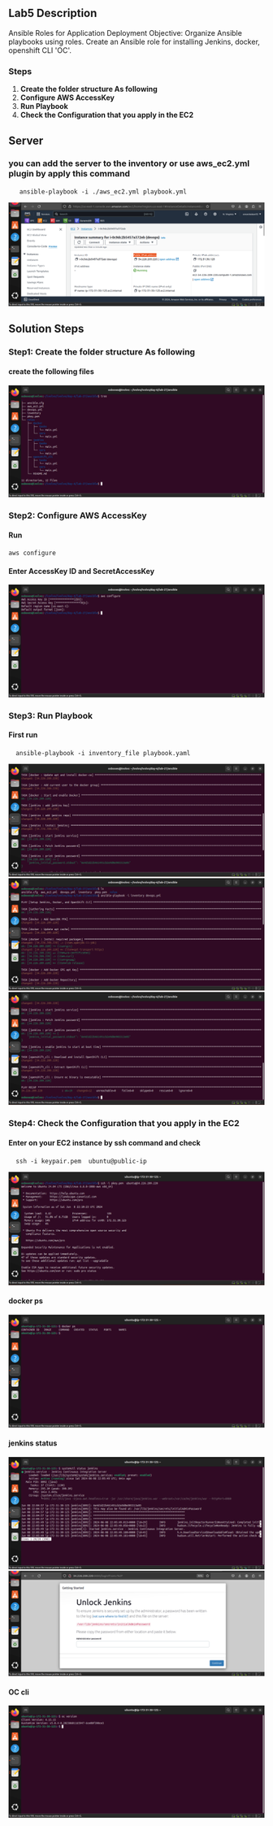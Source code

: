 ## Lab5 Description 

 Ansible Roles for Application Deployment Objective: Organize Ansible playbooks using roles. Create an Ansible role for installing Jenkins, docker, openshift CLI 'OC'.

### Steps 
1. **Create the folder structure As following**
2. **Configure AWS AccessKey**
3. **Run Playbook**
4. **Check the Configuration that you apply in the EC2**

## Server
### you can add the server to the inventory or use aws_ec2.yml plugin by apply this command

  ```
     ansible-playbook -i ./aws_ec2.yml playbook.yml
  ```
 ![](https://github.com/omarshaban32/ivolvo/blob/main/day-6/lab-27/ansible/screenshot/server.png)

 


## Solution Steps

### Step1: Create the folder structure As following

  #### create the following files

  ![](https://github.com/omarshaban32/ivolvo/blob/main/day-6/lab-27/ansible/screenshot/Tree.png)
 
### Step2: Configure AWS AccessKey

#### Run 
  ```
  aws configure

  ```
#### Enter AccessKey ID and SecretAccessKey

  ![](https://github.com/omarshaban32/ivolvo/blob/main/day-6/lab-27/ansible/screenshot/aws-config.png)


### Step3: Run Playbook
#### First run 
```
  ansible-playbook -i inventory_file playbook.yaml
```

![](https://github.com/omarshaban32/ivolvo/blob/main/day-6/lab-27/ansible/screenshot/run-1.png)
![](https://github.com/omarshaban32/ivolvo/blob/main/day-6/lab-27/ansible/screenshot/run-2.png)
![](https://github.com/omarshaban32/ivolvo/blob/main/day-6/lab-27/ansible/screenshot/run-3.png)



### Step4: Check the Configuration that you apply in the EC2
#### Enter on your EC2 instance by ssh command and check 
```
  ssh -i keypair.pem  ubuntu@public-ip
```
![](https://github.com/omarshaban32/ivolvo/blob/main/day-6/lab-27/ansible/screenshot/ssh.png)


#### docker ps
  ![](https://github.com/omarshaban32/ivolvo/blob/main/day-6/lab-27/ansible/screenshot/docker.png)

#### jenkins status
![](https://github.com/omarshaban32/ivolvo/blob/main/day-6/lab-27/ansible/screenshot/jenkins.png)
![](https://github.com/omarshaban32/ivolvo/blob/main/day-6/lab-27/ansible/screenshot/jenkins-2.png)

#### OC cli
  ![](https://github.com/omarshaban32/ivolvo/blob/main/day-6/lab-27/ansible/screenshot/oc.png)

  
